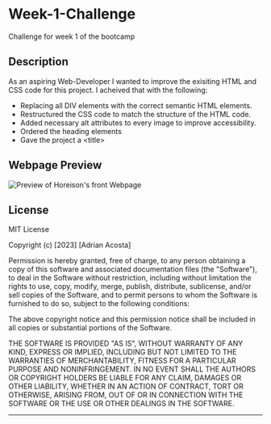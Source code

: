 # Week-1-Challenge
Challenge for week 1 of the bootcamp

## Description

As an aspiring Web-Developer I wanted to improve the exisiting HTML and CSS code for this project. I acheived that with the following:

- Replacing all DIV elements with the correct semantic HTML elements.
- Restructured the CSS code to match the structure of the HTML code.
- Added necessary alt attributes to every image to improve accessibility.
- Ordered the heading elements
- Gave the project a &lt;title&gt;

## Webpage Preview

![Preview of Horeison's front Webpage](/Develop/assets/images/digital-marketing-meeting.jpg)

## License

MIT License

Copyright (c) [2023] [Adrian Acosta]

Permission is hereby granted, free of charge, to any person obtaining a copy
of this software and associated documentation files (the "Software"), to deal
in the Software without restriction, including without limitation the rights
to use, copy, modify, merge, publish, distribute, sublicense, and/or sell
copies of the Software, and to permit persons to whom the Software is
furnished to do so, subject to the following conditions:

The above copyright notice and this permission notice shall be included in all
copies or substantial portions of the Software.

THE SOFTWARE IS PROVIDED "AS IS", WITHOUT WARRANTY OF ANY KIND, EXPRESS OR
IMPLIED, INCLUDING BUT NOT LIMITED TO THE WARRANTIES OF MERCHANTABILITY,
FITNESS FOR A PARTICULAR PURPOSE AND NONINFRINGEMENT. IN NO EVENT SHALL THE
AUTHORS OR COPYRIGHT HOLDERS BE LIABLE FOR ANY CLAIM, DAMAGES OR OTHER
LIABILITY, WHETHER IN AN ACTION OF CONTRACT, TORT OR OTHERWISE, ARISING FROM,
OUT OF OR IN CONNECTION WITH THE SOFTWARE OR THE USE OR OTHER DEALINGS IN THE
SOFTWARE.

---
